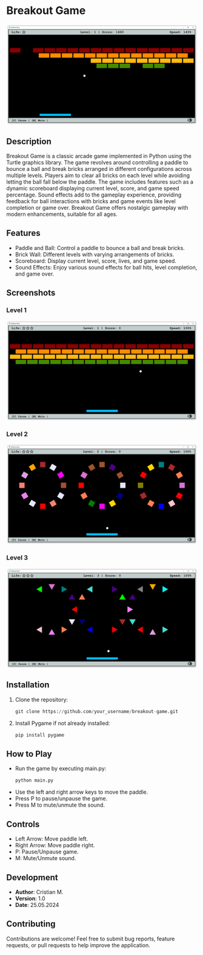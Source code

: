 # Breakout Game

![Breakout Game - GUI.png](resource%2FBreakout%20Game%20-%20GUI.png)

## Description

Breakout Game is a classic arcade game implemented in Python using the Turtle graphics library. The game revolves around controlling a paddle to bounce a ball and break bricks arranged in different configurations across multiple levels. Players aim to clear all bricks on each level while avoiding letting the ball fall below the paddle. The game includes features such as a dynamic scoreboard displaying current level, score, and game speed percentage. Sound effects add to the gameplay experience, providing feedback for ball interactions with bricks and game events like level completion or game over. Breakout Game offers nostalgic gameplay with modern enhancements, suitable for all ages.

## Features

* Paddle and Ball: Control a paddle to bounce a ball and break bricks.
* Brick Wall: Different levels with varying arrangements of bricks.
* Scoreboard: Display current level, score, lives, and game speed.
* Sound Effects: Enjoy various sound effects for ball hits, level completion, and game over.

## Screenshots

### Level 1
![Breakout Game LEVEL 1 - GUI.png](resource%2FBreakout%20Game%20LEVEL%201%20-%20GUI.png)

### Level 2
![Breakout Game LEVEL 2 - GUI.png](resource%2FBreakout%20Game%20LEVEL%202%20-%20GUI.png)

### Level 3
![Breakout Game LEVEL 2- GUI.png](resource%2FBreakout%20Game%20LEVEL%202-%20GUI.png)


## Installation

1. Clone the repository:
    ```python
    git clone https://github.com/your_username/breakout-game.git

2. Install Pygame if not already installed:
    ```python
   pip install pygame

## How to Play
* Run the game by executing main.py:
   ```python
   python main.py

* Use the left and right arrow keys to move the paddle.
* Press P to pause/unpause the game.
* Press M to mute/unmute the sound.

## Controls
* Left Arrow: Move paddle left.
* Right Arrow: Move paddle right.
* P: Pause/Unpause game.
* M: Mute/Unmute sound.

## Development

- **Author**: Cristian M.
- **Version**: 1.0
- **Date**: 25.05.2024

## Contributing
Contributions are welcome! Feel free to submit bug reports, feature requests, or pull requests to help improve the application.
